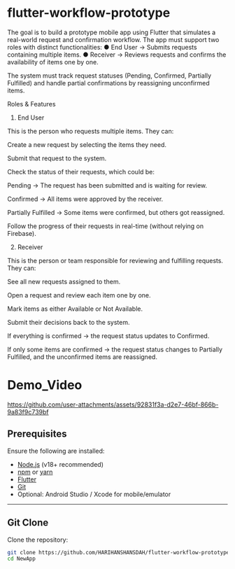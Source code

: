 # flutter-workflow-prototype
The goal is to build a prototype mobile app using Flutter that simulates a real-world request and confirmation workflow.
The app must support two roles
with distinct functionalities:
● End User → Submits requests containing multiple items.
● Receiver → Reviews requests and confirms the availability of items one by one.

The system must track request statuses (Pending, Confirmed, Partially Fulfilled) and handle
partial confirmations by reassigning unconfirmed items.

Roles & Features
1. End User

This is the person who requests multiple items.
They can:

Create a new request by selecting the items they need.

Submit that request to the system.

Check the status of their requests, which could be:

Pending → The request has been submitted and is waiting for review.

Confirmed → All items were approved by the receiver.

Partially Fulfilled → Some items were confirmed, but others got reassigned.

Follow the progress of their requests in real-time (without relying on Firebase).

2. Receiver

This is the person or team responsible for reviewing and fulfilling requests.
They can:

See all new requests assigned to them.

Open a request and review each item one by one.

Mark items as either Available or Not Available.

Submit their decisions back to the system.

If everything is confirmed → the request status updates to Confirmed.

If only some items are confirmed → the request status changes to Partially Fulfilled, and the unconfirmed items are reassigned.

# Demo_Video

https://github.com/user-attachments/assets/92831f3a-d2e7-46bf-866b-9a83f9c739bf


## Prerequisites

Ensure the following are installed:

- [Node.js](https://nodejs.org/) (v18+ recommended)
- [npm](https://www.npmjs.com/) or [yarn](https://yarnpkg.com/)
- [Flutter](https://flutter.dev/docs/get-started/install)
- [Git](https://git-scm.com/)
- Optional: Android Studio / Xcode for mobile/emulator

---

## Git Clone

Clone the repository:

```bash
git clone https://github.com/HARIHANSHANSDAH/flutter-workflow-prototype.git
cd NewApp




